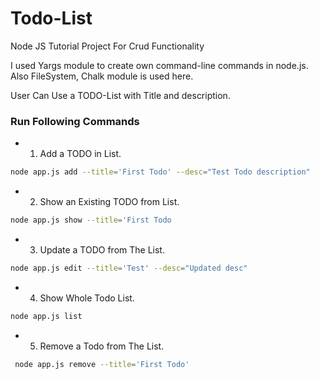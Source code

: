 # Todo-List
Node JS Tutorial Project For Crud Functionality

I used Yargs module to create own command-line commands in node.js. Also FileSystem, Chalk module is used here.

User Can Use a TODO-List with Title and description.

### Run Following Commands

* 1. Add a TODO in List.

```bash
node app.js add --title='First Todo' --desc="Test Todo description"
```

* 2. Show an Existing TODO from List.

```bash
node app.js show --title='First Todo
```

* 3. Update a TODO from The List.

```bash
node app.js edit --title='Test' --desc="Updated desc"
```

* 4. Show Whole Todo List.

```bash
node app.js list
```

* 5. Remove a Todo from The List.

```bash
 node app.js remove --title='First Todo'
```
